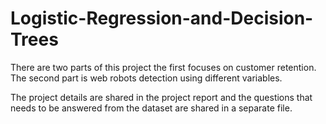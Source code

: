 # Logistic-Regression-and-Decision-Trees
There are two parts of this project the first focuses on customer retention. The second part is web robots detection using different variables.  

The project details are shared in the project report and the questions that needs to be answered from the dataset are shared in a separate file.
